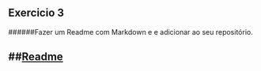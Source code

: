 ## Exercicio 3
######Fazer um Readme com Markdown e e adicionar ao seu repositório.

##[Readme](https://github.com/VictorHCassiano/Trilha-data-analytics/blob/main/README.md)
---